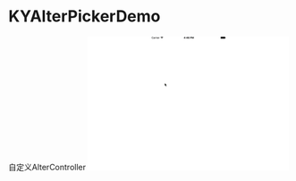 # KYAlterPickerDemo
自定义AlterController
![image](https://github.com/kangyiii/KYAlertWebView/blob/master/%E6%BC%94%E7%A4%BA%E5%8A%A8%E7%94%BB.gif )  

